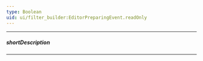 ```yaml
---
type: Boolean
uid: ui/filter_builder:EditorPreparingEvent.readOnly
---
```

---
##### shortDescription
<!-- Description goes here -->

---
<!-- Description goes here -->
